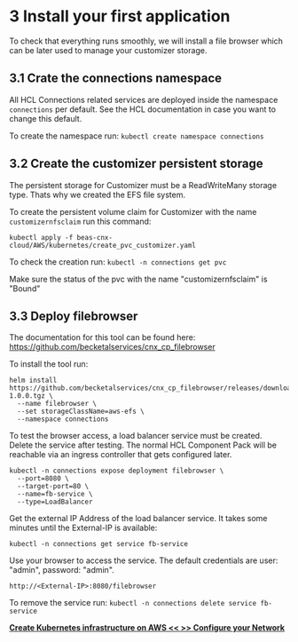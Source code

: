# 3 Install your first application

To check that everything runs smoothly, we will install a file browser which can be later used to manage your customizer storage.

## 3.1 Crate the connections namespace

All HCL Connections related services are deployed inside the namespace `connections` per default. See the HCL documentation in case you want to change this default.

To create the namespace run: `kubectl create namespace connections`

 
## 3.2 Create the customizer persistent storage

The persistent storage for Customizer must be a ReadWriteMany storage type. Thats why we created the EFS file system.

To create the persistent volume claim for Customizer with the name `customizernfsclaim` run this command:

```
kubectl apply -f beas-cnx-cloud/AWS/kubernetes/create_pvc_customizer.yaml

```

To check the creation run: `kubectl -n connections get pvc`

Make sure the status of the pvc with the name "customizernfsclaim" is "Bound"

## 3.3 Deploy filebrowser

The documentation for this tool can be found here: <https://github.com/becketalservices/cnx_cp_filebrowser>

To install the tool run: 

```
helm install https://github.com/becketalservices/cnx_cp_filebrowser/releases/download/v1.0.0/filebrowser-1.0.0.tgz \
  --name filebrowser \
  --set storageClassName=aws-efs \
  --namespace connections

```

To test the browser access, a load balancer service must be created.  
Delete the service after testing. The normal HCL Component Pack will be reachable via an ingress controller that gets configured later.

```
kubectl -n connections expose deployment filebrowser \
  --port=8080 \
  --target-port=80 \
  --name=fb-service \
  --type=LoadBalancer

```

Get the external IP Address of the load balancer service. It takes some minutes until the External-IP is available:

```
kubectl -n connections get service fb-service

```

Use your browser to access the service. The default credentials are user: "admin", password: "admin".

```
http://<External-IP>:8080/filebrowser

```

To remove the service run: `kubectl -n connections delete service fb-service`

**[Create Kubernetes infrastructure on AWS << ](chapter2.html) [ >> Configure your Network](chapter4.html)**